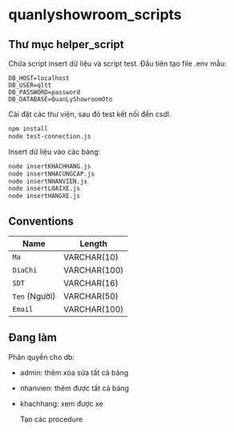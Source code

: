 # quanlyshowroom_scripts

## Thư mục helper_script

Chứa script insert dữ liệu và script test. Đầu tiên  tạo file .env mẫu:
```
DB_HOST=localhost
DB_USER=qltt
DB_PASSWORD=password
DB_DATABASE=QuanLyShowroomOto
```
Cài đặt các thư viện, sau đó test kết nối đến csdl.
```sh
npm install
node test-connection.js
```
Insert dữ liệu vào các bảng:
```sh
node insertKHACHHANG.js
node insertNHACUNGCAP.js 
node insertNHANVIEN.js
node insertLOAIXE.js
node insertHANGXE.js
```

## Conventions

| Name | Length |
| ------ | ------ |
| `Ma` | VARCHAR(10) |
| `DiaChi` | VARCHAR(100) |
| `SDT` | VARCHAR(16) |
| `Ten` (Người) | VARCHAR(50) |
| `Email` | VARCHAR(100) |

## Đang làm
  Phân quyền cho db: 
- admin: thêm xóa sửa tất cả bảng
- nhanvien: thêm được tất cả bảng
- khachhang: xem được xe  

  Tạo các procedure
